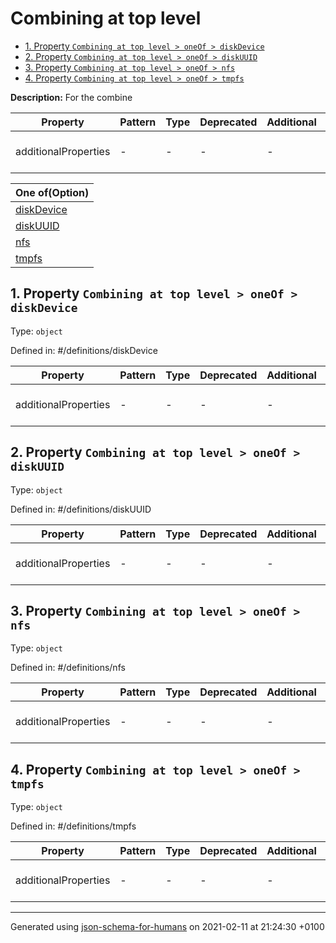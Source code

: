 # Combining at top level

- [1. Property `Combining at top level > oneOf > diskDevice`](#oneOf_i0)
- [2. Property `Combining at top level > oneOf > diskUUID`](#oneOf_i1)
- [3. Property `Combining at top level > oneOf > nfs`](#oneOf_i2)
- [4. Property `Combining at top level > oneOf > tmpfs`](#oneOf_i3)

**Description:** For the combine

| Property | Pattern | Type | Deprecated | Additional | Description |
| -------- | ------- | ---- | ---------- | ---------- | ----------- |
  | additionalProperties | - | - | - | - |  [![made-with-Markdown](https://img.shields.io/badge/Any%20type-allowed-green)](# "Additional Properties of any type are allowed.") | - |        

| One of(Option) | 
| ---- |
| [diskDevice](#oneOf_i0) |
| [diskUUID](#oneOf_i1) |
| [nfs](#oneOf_i2) |
| [tmpfs](#oneOf_i3) |
## <a name="oneOf_i0"></a>1. Property `Combining at top level > oneOf > diskDevice`
Type: `object`

Defined in: #/definitions/diskDevice

| Property | Pattern | Type | Deprecated | Additional | Description |
| -------- | ------- | ---- | ---------- | ---------- | ----------- |
  | additionalProperties | - | - | - | - |  [![made-with-Markdown](https://img.shields.io/badge/Any%20type-allowed-green)](# "Additional Properties of any type are allowed.") | - |        

## <a name="oneOf_i1"></a>2. Property `Combining at top level > oneOf > diskUUID`
Type: `object`

Defined in: #/definitions/diskUUID

| Property | Pattern | Type | Deprecated | Additional | Description |
| -------- | ------- | ---- | ---------- | ---------- | ----------- |
  | additionalProperties | - | - | - | - |  [![made-with-Markdown](https://img.shields.io/badge/Any%20type-allowed-green)](# "Additional Properties of any type are allowed.") | - |        

## <a name="oneOf_i2"></a>3. Property `Combining at top level > oneOf > nfs`
Type: `object`

Defined in: #/definitions/nfs

| Property | Pattern | Type | Deprecated | Additional | Description |
| -------- | ------- | ---- | ---------- | ---------- | ----------- |
  | additionalProperties | - | - | - | - |  [![made-with-Markdown](https://img.shields.io/badge/Any%20type-allowed-green)](# "Additional Properties of any type are allowed.") | - |        

## <a name="oneOf_i3"></a>4. Property `Combining at top level > oneOf > tmpfs`
Type: `object`

Defined in: #/definitions/tmpfs

| Property | Pattern | Type | Deprecated | Additional | Description |
| -------- | ------- | ---- | ---------- | ---------- | ----------- |
  | additionalProperties | - | - | - | - |  [![made-with-Markdown](https://img.shields.io/badge/Any%20type-allowed-green)](# "Additional Properties of any type are allowed.") | - |        

----------------------------------------------------------------------------------------------------------------------------
Generated using [json-schema-for-humans](https://github.com/coveooss/json-schema-for-humans) on 2021-02-11 at 21:24:30 +0100